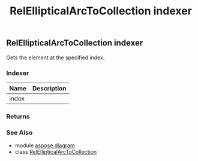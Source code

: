 ﻿---
title: RelEllipticalArcToCollection indexer
second_title: Aspose.Diagram for Python via .NET API References
description: 
type: docs
weight: 40
url: /python-net/aspose.diagram/relellipticalarctocollection/__getitem__/
is_root: false
---

## RelEllipticalArcToCollection indexer


Gets the element at the specified index.
### Indexer
| Name | Description |
| :- | :- |
| index |  |


### Returns 




### See Also
* module [aspose.diagram](../../)
* class [RelEllipticalArcToCollection](/diagram/python-net/aspose.diagram/relellipticalarctocollection)
